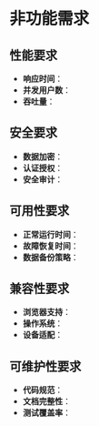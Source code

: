 # 非功能需求

## 性能要求

- **响应时间**：
- **并发用户数**：
- **吞吐量**：

## 安全要求

- **数据加密**：
- **认证授权**：
- **安全审计**：

## 可用性要求

- **正常运行时间**：
- **故障恢复时间**：
- **数据备份策略**：

## 兼容性要求

- **浏览器支持**：
- **操作系统**：
- **设备适配**：

## 可维护性要求

- **代码规范**：
- **文档完整性**：
- **测试覆盖率**：
